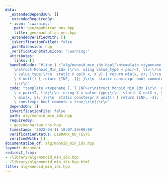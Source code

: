 ```yaml
---
data:
  _extendedDependsOn: []
  _extendedRequiredBy:
  - icon: ':warning:'
    path: geo/manhattan_nns.hpp
    title: geo/manhattan_nns.hpp
  _extendedVerifiedWith: []
  _isVerificationFailed: false
  _pathExtension: hpp
  _verificationStatusIcon: ':warning:'
  attributes:
    links: []
  bundledCode: "#line 1 \"alg/monoid_min_idx.hpp\"\ntemplate <typename T, T INF>\r\
    \nstruct Monoid_Min_Idx {\r\n  using value_type = pair<T, ll>;\r\n  using X =\
    \ value_type;\r\n  static X op(X x, X y) { return min(x, y); }\r\n  static constexpr\
    \ X unit() { return {INF, -1}; }\r\n  static constexpr bool commute = true;\r\n\
    };\r\n"
  code: "template <typename T, T INF>\r\nstruct Monoid_Min_Idx {\r\n  using value_type\
    \ = pair<T, ll>;\r\n  using X = value_type;\r\n  static X op(X x, X y) { return\
    \ min(x, y); }\r\n  static constexpr X unit() { return {INF, -1}; }\r\n  static\
    \ constexpr bool commute = true;\r\n};\r\n"
  dependsOn: []
  isVerificationFile: false
  path: alg/monoid_min_idx.hpp
  requiredBy:
  - geo/manhattan_nns.hpp
  timestamp: '2022-04-11 18:07:23+09:00'
  verificationStatus: LIBRARY_NO_TESTS
  verifiedWith: []
documentation_of: alg/monoid_min_idx.hpp
layout: document
redirect_from:
- /library/alg/monoid_min_idx.hpp
- /library/alg/monoid_min_idx.hpp.html
title: alg/monoid_min_idx.hpp
---
```

